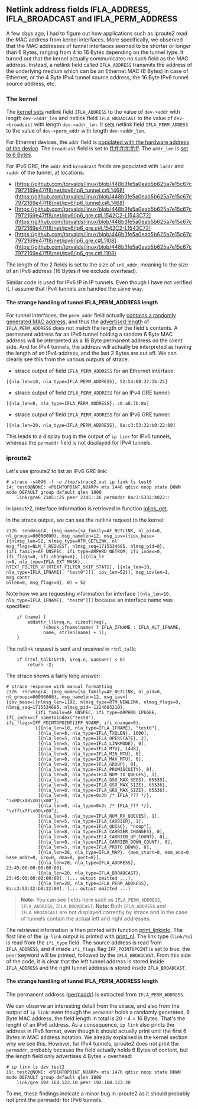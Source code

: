## Netlink address fields IFLA_ADDRESS, IFLA_BROADCAST and IFLA_PERM_ADDRESS

A few days ago, I had to figure out how applications such as iproute2 read the MAC address from kernel interfaces. More
specifically, we observed that the MAC addresses of tunnel interfaces seemed to be shorter or longer than 6 Bytes,
ranging from 4 to 16 Bytes depending on the tunnel type.
It turned out that the kernel actually communicates no such field as the MAC address. Instead, a netlink field called
`IFLA_ADDRESS` transmits the address of the underlying medium which can be an Ethernet MAC (6 Bytes) in case of Ethernet,
or the 4 Byte IPv4 tunnel source address, the 16 Byte IPv6 tunnel source address, etc.

### The kernel

The [kernel sets](https://github.com/torvalds/linux/blob/448b3fe5a0eab5b625a7e15c67c7972169e47ff8/net/core/rtnetlink.c#L1881)
netlink field `IFLA_ADDRESS` to the value of `dev->addr` with length `dev->addr_len` and netlink field
`IFLA_BROADCAST` to the value of `dev->broadcast` with length `dev->addr_len`. It
[sets](https://github.com/torvalds/linux/blob/448b3fe5a0eab5b625a7e15c67c7972169e47ff8/net/core/rtnetlink.c#L1923)
netlink field `IFLA_PERM_ADDESS` to the value of `dev->perm_addr` with length `dev->addr_len`.

For Ethernet devices, the `addr` field is
[populated with the hardware address of the device](https://github.com/torvalds/linux/blob/ba16c1cf11c9f264b5455cb7d57267b39925409a/include/linux/etherdevice.h#L319).
The `broadcast` field is set to [ff:ff:ff:ff:ff:ff](https://github.com/torvalds/linux/blob/ba16c1cf11c9f264b5455cb7d57267b39925409a/net/ethernet/eth.c#L361).
The `addr_len` is [set to 6 Bytes](https://github.com/torvalds/linux/blob/ba16c1cf11c9f264b5455cb7d57267b39925409a/net/ethernet/eth.c#L356).

For IPv6 GRE, the `addr` and `broadcast` fields are populated with `laddr` and `raddr` of the tunnel, at locations:

* [https://github.com/torvalds/linux/blob/448b3fe5a0eab5b625a7e15c67c7972169e47ff8/net/ipv6/ip6_tunnel.c#L1468](https://github.com/torvalds/linux/blob/448b3fe5a0eab5b625a7e15c67c7972169e47ff8/net/ipv6/ip6_tunnel.c#L1468)
* [https://github.com/torvalds/linux/blob/448b3fe5a0eab5b625a7e15c67c7972169e47ff8/net/ipv6/ip6_gre.c#L1542C2-L1543C72](https://github.com/torvalds/linux/blob/448b3fe5a0eab5b625a7e15c67c7972169e47ff8/net/ipv6/ip6_gre.c#L1542C2-L1543C72)
* [https://github.com/torvalds/linux/blob/448b3fe5a0eab5b625a7e15c67c7972169e47ff8/net/ipv6/ip6_gre.c#L1108](https://github.com/torvalds/linux/blob/448b3fe5a0eab5b625a7e15c67c7972169e47ff8/net/ipv6/ip6_gre.c#L1108)

The length of the 2 fields is set to the size of `in6_addr`, meaning to the size of an IPv6 address (16 Bytes if we
exclude overhead).

Similar code is used for IPv6 IP in IP tunnels. Even though I have not verified it, I assume that IPv4 tunnels are
handled the same way.

#### The strange handling of tunnel IFLA_PERM_ADDRESS length

For tunnel interfaces,  the `perm_addr` field actually
[contains a randomly generated MAC address](https://github.com/torvalds/linux/blob/448b3fe5a0eab5b625a7e15c67c7972169e47ff8/net/ipv6/ip6_gre.c#L1450),
and thus the
[advertised length](https://github.com/torvalds/linux/blob/448b3fe5a0eab5b625a7e15c67c7972169e47ff8/net/core/rtnetlink.c#L1923)
of `IFLA_PERM_ADDRESS` does not match the length of the field's contents.
A permanent address for an IPv6 tunnel holding a random 6 Byte MAC address will be interpreted as a 16 Byte permanent
address on the client side. And for IPv4 tunnels, the address will actually be interpreted as having the length of an
IPv4 address, and the last 2 Bytes are cut off. We can clearly see this from the various outputs of strace.

* strace output of field `IFLA_PERM_ADDRESS` for an Ethernet interface:
```
[{nla_len=10, nla_type=IFLA_PERM_ADDRESS}, 52:54:00:37:3b:25]
```

* strace output of field `IFLA_PERM_ADDRESS` for an IPv4 GRE tunnel:
```
[{nla_len=8, nla_type=IFLA_PERM_ADDRESS}, c0:a8:7b:0a]
```

* strace output of field `IFLA_PERM_ADDRESS` for an IPv6 GRE tunnel:
```
[{nla_len=20, nla_type=IFLA_PERM_ADDRESS}, 8a:c3:53:32:b0:22:00]
```

This leads to a display bug in the output of `ip link` for IPv6 tunnels, whereas the `permaddr` field is not displayed
for IPv4 tunnels.

### iproute2

Let's use iproute2 to list an IPv6 GRE link:
```
# strace -s4096 -f -o /tmp/strace2.out ip link ls test0
14: test0@NONE: <POINTOPOINT,NOARP> mtu 1448 qdisc noop state DOWN mode DEFAULT group default qlen 1000
    link/gre6 2345::25 peer 2345::26 permaddr 8ac3:5332:b022::
```

In iproute2, interface information is retrieved in function
[iplink_get](https://github.com/iproute2/iproute2/blob/853f34bf09c38542c6cf2cacf0893fd778284c26/ip/iplink.c#L1100).

In the strace output, we can see the netlink request to the kernel:
```
2726  sendmsg(4, {msg_name={sa_family=AF_NETLINK, nl_pid=0, nl_groups=00000000}, msg_namelen=12, msg_iov=[{iov_base=[{nlmsg_len=52, nlmsg_type=RTM_GETLINK, nl
msg_flags=NLM_F_REQUEST, nlmsg_seq=1715534685, nlmsg_pid=0}, {ifi_family=AF_UNSPEC, ifi_type=ARPHRD_NETROM, ifi_index=0, ifi_flags=0, ifi_change=0}, [[{nla_le
n=8, nla_type=IFLA_EXT_MASK}, RTEXT_FILTER_VF|RTEXT_FILTER_SKIP_STATS], [{nla_len=10, nla_type=IFLA_IFNAME}, "test0"]]], iov_len=52}], msg_iovlen=1, msg_contr
ollen=0, msg_flags=0}, 0) = 52
```

Note how we are requesting information for interface `[{nla_len=10, nla_type=IFLA_IFNAME}, "test0"]]]` because an interface
name was specified:
```
	if (name) {
		addattr_l(&req.n, sizeof(req),
			  !check_ifname(name) ? IFLA_IFNAME : IFLA_ALT_IFNAME,
			  name, strlen(name) + 1);
	}
```

The netlink request is sent and received in `rtnl_talk`:
```
	if (rtnl_talk(&rth, &req.n, &answer) < 0)
		return -2;
```

The strace shows a fairly long answer:
```
# strace response with manual formatting
2726  recvmsg(4, {msg_name={sa_family=AF_NETLINK, nl_pid=0, nl_groups=00000000}, msg_namelen=12, msg_iov=[
{iov_base=[{nlmsg_len=1192, nlmsg_type=RTM_NEWLINK, nlmsg_flags=0, nlmsg_seq=1715534685, nlmsg_pid=-1224665210},
           {ifi_family=AF_UNSPEC, ifi_type=ARPHRD_IP6GRE, ifi_index=if_nametoindex("test0"), ifi_flags=IFF_POINTOPOINT|IFF_NOARP, ifi_change=0},
           [[{nla_len=10, nla_type=IFLA_IFNAME}, "test0"], 
            [{nla_len=8, nla_type=IFLA_TXQLEN}, 1000],
            [{nla_len=5, nla_type=IFLA_OPERSTATE}, 2],
            [{nla_len=5, nla_type=IFLA_LINKMODE}, 0], 
            [{nla_len=8, nla_type=IFLA_MTU}, 1448], 
            [{nla_len=8, nla_type=IFLA_MIN_MTU}, 0], 
            [{nla_len=8, nla_type=IFLA_MAX_MTU}, 0], 
            [{nla_len=8, nla_type=IFLA_GROUP}, 0], 
            [{nla_len=8, nla_type=IFLA_PROMISCUITY}, 0], 
            [{nla_len=8, nla_type=IFLA_NUM_TX_QUEUES}, 1], 
            [{nla_len=8, nla_type=IFLA_GSO_MAX_SEGS}, 65535], 
            [{nla_len=8, nla_type=IFLA_GSO_MAX_SIZE}, 65536], 
            [{nla_len=8, nla_type=IFLA_GRO_MAX_SIZE}, 65536], 
            [{nla_len=8, nla_type=0x3b /* IFLA_??? */}, "\x00\x00\x01\x00"], 
            [{nla_len=8, nla_type=0x3c /* IFLA_??? */}, "\xff\xff\x00\x00"], 
            [{nla_len=8, nla_type=IFLA_NUM_RX_QUEUES}, 1], 
            [{nla_len=5, nla_type=IFLA_CARRIER}, 1], 
            [{nla_len=9, nla_type=IFLA_QDISC}, "noop"], 
            [{nla_len=8, nla_type=IFLA_CARRIER_CHANGES}, 0], 
            [{nla_len=8, nla_type=IFLA_CARRIER_UP_COUNT}, 0], 
            [{nla_len=8, nla_type=IFLA_CARRIER_DOWN_COUNT}, 0], 
            [{nla_len=5, nla_type=IFLA_PROTO_DOWN}, 0], 
            [{nla_len=36, nla_type=IFLA_MAP}, {mem_start=0, mem_end=0, base_addr=0, irq=0, dma=0, port=0}], 
            [{nla_len=20, nla_type=IFLA_ADDRESS}, 23:45:00:00:00:00:00], 
            [{nla_len=20, nla_type=IFLA_BROADCAST}, 23:45:00:00:00:00:00], (... output omitted ...), 
            [{nla_len=20, nla_type=IFLA_PERM_ADDRESS}, 8a:c3:53:32:b0:22:00], (... output omitted ...)
```
> **Note:** You can see fields here such as `IFLA_PERM_ADDRESS`, `IFLA_ADDRESS`, `IFLA_BROADCAST`.
> **Note:** Both `IFLA_ADDRESS` and `IFLA_BROADCAST` are not displayed correctly by strace and in the case of tunnels
contain the actual left and right addresses.

The retrieved information is then printed with function
[print_linkinfo](https://github.com/iproute2/iproute2/blob/853f34bf09c38542c6cf2cacf0893fd778284c26/ip/ipaddress.c#L1002).
The first line of the `ip link` output is printed with
[print_nl](https://github.com/iproute2/iproute2/blob/853f34bf09c38542c6cf2cacf0893fd778284c26/ip/ipaddress.c#L1107).
The link type (`link/%s`) is read from the `ifi_type` field. The source address is read from `IFLA_ADDRESS`, and if
inside `ifi_flags` flag `IFF_POINTOPOINT` is set to true, the `peer` keyword will be printed, followed by the
`IFLA_BROADCAST`. From this side of the code, it is clear that the left tunnel address is stored inside `IFLA_ADDRESS`
and the right tunnel address is stored inside `IFLA_BROADCAST`.

#### The strange handling of tunnel IFLA_PERM_ADDRESS length

The permanent address
([permaddr](https://github.com/iproute2/iproute2/blob/853f34bf09c38542c6cf2cacf0893fd778284c26/ip/ipaddress.c#L1149))
is extracted from `IFLA_PERM_ADDRESS`.

We can observe an interesting detail from the strace, and also from the output of `ip link`: even though the `permaddr`
holds a randomly generated, 6 Byte MAC address, the field length in total is 20 - 4 = 16 Bytes. That's the lenght of
an IPv6 address. As a consequence, `ip link` also prints the address in IPv6 format, even though it should actually
print until the first 6 Bytes in MAC address notation.
We already explained in the kernel section why we see this. However, for IPv4 tunnels, iproute2 does not print
the `permaddr`, probably because the field actually holds 6 Bytes of content, but the length field only advertises
4 Bytes + overhead:
```
# ip link ls dev test2
19: test2@NONE: <POINTOPOINT,NOARP> mtu 1476 qdisc noop state DOWN mode DEFAULT group default qlen 1000
    link/gre 192.168.123.10 peer 192.168.123.20
```

To me, these findings indicate a minor bug in iproute2 as it should probably not print the permaddr for IPv6 tunnels.
